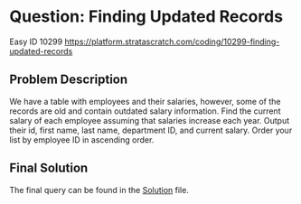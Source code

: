 # Question: Finding Updated Records
Easy ID 10299
https://platform.stratascratch.com/coding/10299-finding-updated-records

## Problem Description
We have a table with employees and their salaries, however, some of the records are old and contain outdated salary information. Find the current salary of each employee assuming that salaries increase each year. Output their id, first name, last name, department ID, and current salary. Order your list by employee ID in ascending order.

## Final Solution
The final query can be found in the [Solution](./solution.sql) file.